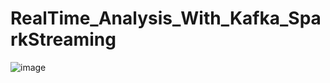 # RealTime_Analysis_With_Kafka_SparkStreaming

![image](https://user-images.githubusercontent.com/54869201/225223366-f0756ec7-4403-4fd8-95ad-cf3c4ee3c400.png)
